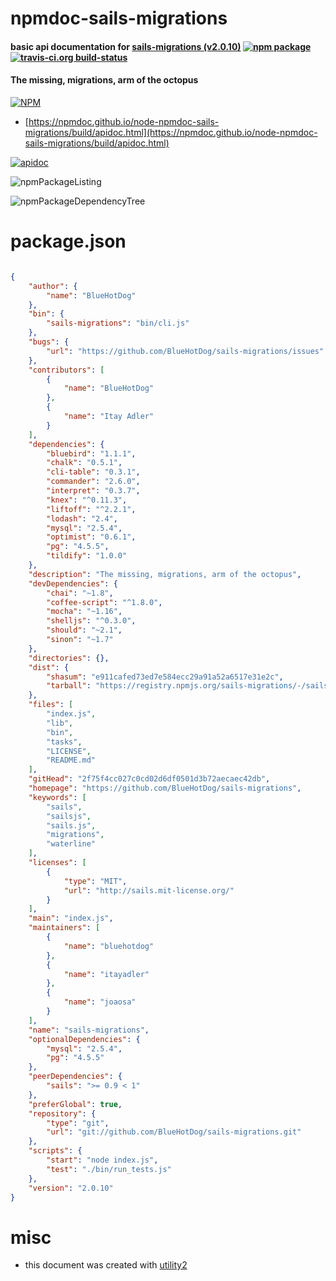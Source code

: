 # npmdoc-sails-migrations

#### basic api documentation for  [sails-migrations (v2.0.10)](https://github.com/BlueHotDog/sails-migrations)  [![npm package](https://img.shields.io/npm/v/npmdoc-sails-migrations.svg?style=flat-square)](https://www.npmjs.org/package/npmdoc-sails-migrations) [![travis-ci.org build-status](https://api.travis-ci.org/npmdoc/node-npmdoc-sails-migrations.svg)](https://travis-ci.org/npmdoc/node-npmdoc-sails-migrations)

#### The missing, migrations, arm of the octopus

[![NPM](https://nodei.co/npm/sails-migrations.png?downloads=true&downloadRank=true&stars=true)](https://www.npmjs.com/package/sails-migrations)

- [https://npmdoc.github.io/node-npmdoc-sails-migrations/build/apidoc.html](https://npmdoc.github.io/node-npmdoc-sails-migrations/build/apidoc.html)

[![apidoc](https://npmdoc.github.io/node-npmdoc-sails-migrations/build/screenCapture.buildCi.browser.%252Ftmp%252Fbuild%252Fapidoc.html.png)](https://npmdoc.github.io/node-npmdoc-sails-migrations/build/apidoc.html)

![npmPackageListing](https://npmdoc.github.io/node-npmdoc-sails-migrations/build/screenCapture.npmPackageListing.svg)

![npmPackageDependencyTree](https://npmdoc.github.io/node-npmdoc-sails-migrations/build/screenCapture.npmPackageDependencyTree.svg)



# package.json

```json

{
    "author": {
        "name": "BlueHotDog"
    },
    "bin": {
        "sails-migrations": "bin/cli.js"
    },
    "bugs": {
        "url": "https://github.com/BlueHotDog/sails-migrations/issues"
    },
    "contributors": [
        {
            "name": "BlueHotDog"
        },
        {
            "name": "Itay Adler"
        }
    ],
    "dependencies": {
        "bluebird": "1.1.1",
        "chalk": "0.5.1",
        "cli-table": "0.3.1",
        "commander": "2.6.0",
        "interpret": "0.3.7",
        "knex": "^0.11.3",
        "liftoff": "^2.2.1",
        "lodash": "2.4",
        "mysql": "2.5.4",
        "optimist": "0.6.1",
        "pg": "4.5.5",
        "tildify": "1.0.0"
    },
    "description": "The missing, migrations, arm of the octopus",
    "devDependencies": {
        "chai": "~1.8",
        "coffee-script": "^1.8.0",
        "mocha": "~1.16",
        "shelljs": "^0.3.0",
        "should": "~2.1",
        "sinon": "~1.7"
    },
    "directories": {},
    "dist": {
        "shasum": "e911cafed73ed7e584ecc29a91a52a6517e31e2c",
        "tarball": "https://registry.npmjs.org/sails-migrations/-/sails-migrations-2.0.10.tgz"
    },
    "files": [
        "index.js",
        "lib",
        "bin",
        "tasks",
        "LICENSE",
        "README.md"
    ],
    "gitHead": "2f75f4cc027c0cd02d6df0501d3b72aecaec42db",
    "homepage": "https://github.com/BlueHotDog/sails-migrations",
    "keywords": [
        "sails",
        "sailsjs",
        "sails.js",
        "migrations",
        "waterline"
    ],
    "licenses": [
        {
            "type": "MIT",
            "url": "http://sails.mit-license.org/"
        }
    ],
    "main": "index.js",
    "maintainers": [
        {
            "name": "bluehotdog"
        },
        {
            "name": "itayadler"
        },
        {
            "name": "joaosa"
        }
    ],
    "name": "sails-migrations",
    "optionalDependencies": {
        "mysql": "2.5.4",
        "pg": "4.5.5"
    },
    "peerDependencies": {
        "sails": ">= 0.9 < 1"
    },
    "preferGlobal": true,
    "repository": {
        "type": "git",
        "url": "git://github.com/BlueHotDog/sails-migrations.git"
    },
    "scripts": {
        "start": "node index.js",
        "test": "./bin/run_tests.js"
    },
    "version": "2.0.10"
}
```



# misc
- this document was created with [utility2](https://github.com/kaizhu256/node-utility2)
